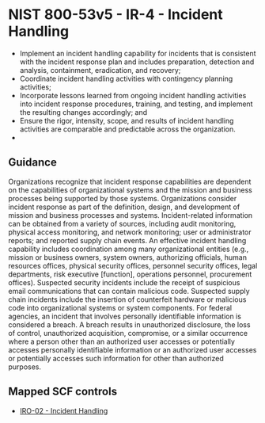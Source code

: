 # NIST 800-53v5 - IR-4 - Incident Handling
- Implement an incident handling capability for incidents that is consistent with the incident response plan and includes preparation, detection and analysis, containment, eradication, and recovery;
- Coordinate incident handling activities with contingency planning activities;
- Incorporate lessons learned from ongoing incident handling activities into incident response procedures, training, and testing, and implement the resulting changes accordingly; and
- Ensure the rigor, intensity, scope, and results of incident handling activities are comparable and predictable across the organization.
-
## Guidance
Organizations recognize that incident response capabilities are dependent on the capabilities of organizational systems and the mission and business processes being supported by those systems. Organizations consider incident response as part of the definition, design, and development of mission and business processes and systems. Incident-related information can be obtained from a variety of sources, including audit monitoring, physical access monitoring, and network monitoring; user or administrator reports; and reported supply chain events. An effective incident handling capability includes coordination among many organizational entities (e.g., mission or business owners, system owners, authorizing officials, human resources offices, physical security offices, personnel security offices, legal departments, risk executive [function], operations personnel, procurement offices). Suspected security incidents include the receipt of suspicious email communications that can contain malicious code. Suspected supply chain incidents include the insertion of counterfeit hardware or malicious code into organizational systems or system components. For federal agencies, an incident that involves personally identifiable information is considered a breach. A breach results in unauthorized disclosure, the loss of control, unauthorized acquisition, compromise, or a similar occurrence where a person other than an authorized user accesses or potentially accesses personally identifiable information or an authorized user accesses or potentially accesses such information for other than authorized purposes.
## Mapped SCF controls
- [IRO-02 - Incident Handling](../scf/iro-02-incidenthandling.md)